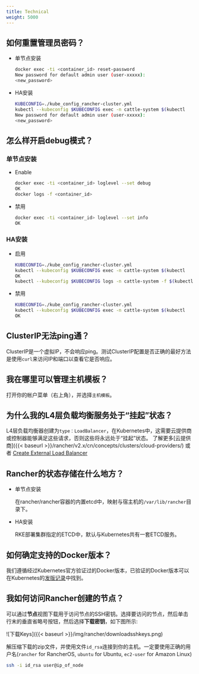 ```yaml
---
title: Technical
weight: 5000
---
```


## 如何重置管理员密码？

- 单节点安装

  ```bash
  docker exec -ti <container_id> reset-password
  New password for default admin user (user-xxxxx):
  <new_password>
  ```

- HA安装

  ```bash
  KUBECONFIG=./kube_config_rancher-cluster.yml
  kubectl --kubeconfig $KUBECONFIG exec -n cattle-system $(kubectl   --kubeconfig $KUBECONFIG get pods -n cattle-system -o json | jq -r '.items  [] | select(.spec.containers[].name=="cattle-server") | .metadata.name')   -- reset-password
  New password for default admin user (user-xxxxx):
  <new_password>
  ```

## 怎么样开启debug模式？

### 单节点安装

- Enable

  ```bash
  docker exec -ti <container_id> loglevel --set debug
  OK
  docker logs -f <container_id>
  ```

- 禁用

  ```bash
  docker exec -ti <container_id> loglevel --set info
  OK
  ```

### HA安装

- 启用

  ```bash
  KUBECONFIG=./kube_config_rancher-cluster.yml
  kubectl --kubeconfig $KUBECONFIG exec -n cattle-system $(kubectl   --kubeconfig $KUBECONFIG get pods -n cattle-system -o json | jq -r '.items  [] | select(.spec.containers[].name=="cattle-server") | .metadata.name')   -- loglevel --set debug
  OK
  kubectl --kubeconfig $KUBECONFIG logs -n cattle-system -f $(kubectl   --kubeconfig $KUBECONFIG get pods -n cattle-system -o json | jq -r '.items  [] | select(.spec.containers[].name="cattle-server") | .metadata.name')
  ```

- 禁用

  ```bash
  KUBECONFIG=./kube_config_rancher-cluster.yml
  kubectl --kubeconfig $KUBECONFIG exec -n cattle-system $(kubectl   --kubeconfig $KUBECONFIG get pods -n cattle-system -o json | jq -r '.items  [] | select(.spec.containers[].name=="cattle-server") | .metadata.name')   -- loglevel --set info
  OK
  ```

## ClusterIP无法ping通？

ClusterIP是一个虚拟IP，不会响应ping。测试ClusterIP配置是否正确的最好方法是使用`curl`来访问IP和端口以查看它是否响应。

## 我在哪里可以管理主机模板？

打开你的帐户菜单（右上角），并选择`主机模板`。

## 为什么我的L4层负载均衡服务处于“挂起”状态？

L4层负载均衡器创建为`type：LoadBalancer`，在Kubernetes中，这需要云提供商或控制器能够满足这些请求，否则这些将永远处于“挂起”状态。 了解更多[云提供商]({{< baseurl >}}/rancher/v2.x/cn/concepts/clusters/cloud-providers/) 或者 [Create External Load Balancer](https://kubernetes.io/docs/tasks/access-application-cluster/create-external-load-balancer/)

## Rancher的状态存储在什么地方？

- 单节点安装

  在rancher/rancher容器的内置etcd中，映射与宿主机的`/var/lib/rancher`目录下。

- HA安装

  RKE部署集群指定的ETCD中，默认与Kubernetes共有一套ETCD服务。

## 如何确定支持的Docker版本？

我们遵循经过Kubernetes官方验证过的Docker版本，已验证的Docker版本可以在Kubernetes的[发版记录](https://github.com/kubernetes/kubernetes/blob/master/CHANGELOG-1.10.md#external-dependencies)中找到。

## 我如何访问Rancher创建的节点？

可以通过**节点**视图下载用于访问节点的SSH密钥。选择要访问的节点，然后单击行末的垂直省略号按钮，然后选择**下载密钥**，如下图所示:

![下载Keys]({{< baseurl >}}/img/rancher/downloadsshkeys.png)

解压缩下载的zip文件，并使用文件`id_rsa`连接到你的主机。一定要使用正确的用户名(`rancher` for RancherOS, `ubuntu` for Ubuntu, `ec2-user` for Amazon Linux)

```bash
ssh -i id_rsa user@ip_of_node
```
